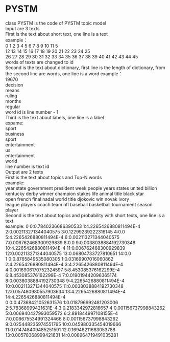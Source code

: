 # PYSTM  
class PYSTM is the code of PYSTM topic model  
Input are 3 texts  
First is the text about short text, one line is a text  
example：  
0 1 2 3 4 5 6 7 8 9 10 11 5   
12 13 14 15 16 17 18 19 20 21 22 23 24 25   
26 27 28 29 30 31 32 33 34 35 36 37 38 39 40 41 42 43 44 45   
words of texts are changed to id  
Second is the text about dictionary, first line is the length of dictionary, from the second line are words, one line is a word 
example：  
19670  
decision  
means  
ruling  
months  
regular  
word id is line number - 1  
Third is the text about labels, one line is a label   
expame:  
sport  
business  
sport  
entertainment  
us  
entertainment  
world  
line number is text id  
Output are 2 texts    
First is the text about topics and Top-N words    
example:  
year state government president week people years states united billion   
kentucky derby winner champion stakes life animal title black star   
open french final nadal world title djokovic win novak ivory   
league players coach team nfl baseball basketball tournament season player     
Second is the text about topics and probability with short texts, one line is a text    
example:
0 0:0.7840236686390533 1:4.2265426880811494E-4 2:0.002113271344040575 3:0.12299239222316145 4:0.0 5:4.2265426880811494E-4 6:0.002113271344040575 7:0.006762468300929839 8:0.0 9:0.0038038884192730348 10:4.2265426880811494E-4 11:0.006762468300929839 12:0.002113271344040575 13:0.06804733727810651 14:0.0   
1 0:0.8765849535080305 1:0.03169907016060862 2:4.2265426880811494E-4 3:4.2265426880811494E-4 4:0.0016906170752324597 5:8.453085376162299E-4 6:8.453085376162299E-4 7:0.019019442096365174 8:0.0038038884192730348 9:4.2265426880811494E-4 10:0.002113271344040575 11:0.0038038884192730348 12:0.057480980557903634 13:4.2265426880811494E-4 14:4.2265426880811494E-4   
0 0:0.47368421052631576 1:0.018796992481203006 2:5.78368999421631E-4 3:0.2183342972816657 4:0.001156737998843262 5:0.006940427993059572 6:2.891844997108155E-4 7:0.008675534991324466 8:0.001156737998843262 9:0.025448235974551765 10:0.045980335454019666 11:0.014748409485251591 12:0.16946211683053788 13:0.00578368999421631 14:0.008964719491035281   

